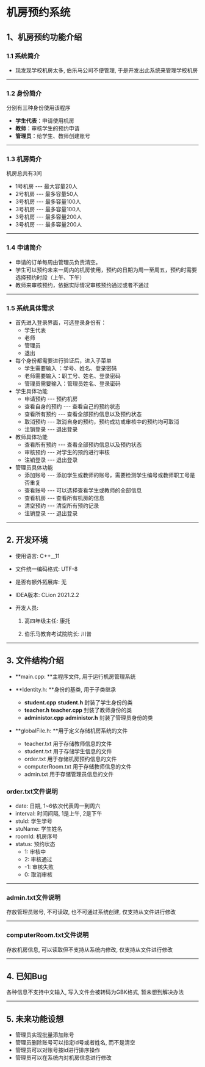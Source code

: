 # 机房预约系统

## 1、机房预约功能介绍

### 1.1 系统简介

* 现发现学校机房太多, 伯乐马公司不便管理, 于是开发出此系统来管理学校机房

****

### 1.2 身份简介

分别有三种身份使用该程序

* **学生代表**：申请使用机房
* **教师**：审核学生的预约申请
* **管理员**：给学生、教师创建账号

****

### 1.3 机房简介

机房总共有3间

* 1号机房   --- 最大容量20人
* 2号机房   --- 最多容量50人
* 3号机房   --- 最多容量100人
* 3号机房   --- 最多容量100人
* 3号机房   --- 最多容量200人
* 3号机房   --- 最多容量200人

****

### 1.4 申请简介

* 申请的订单每周由管理员负责清空。
* 学生可以预约未来一周内的机房使用，预约的日期为周一至周五，预约时需要选择预约时段（上午、下午）
* 教师来审核预约，依据实际情况审核预约通过或者不通过

****

### 1.5 系统具体需求

* 首先进入登录界面，可选登录身份有：
  * 学生代表
  * 老师
  * 管理员
  * 退出
* 每个身份都需要进行验证后，进入子菜单
  * 学生需要输入 ：学号、姓名、登录密码
  * 老师需要输入：职工号、姓名、登录密码
  * 管理员需要输入：管理员姓名、登录密码
* 学生具体功能
  * 申请预约    ---   预约机房
  * 查看自身的预约    ---  查看自己的预约状态
  * 查看所有预约   ---   查看全部预约信息以及预约状态
  * 取消预约    ---   取消自身的预约，预约成功或审核中的预约均可取消
  * 注销登录    ---   退出登录
* 教师具体功能
  * 查看所有预约   ---   查看全部预约信息以及预约状态
  * 审核预约    ---   对学生的预约进行审核
  * 注销登录    ---   退出登录
* 管理员具体功能
  * 添加账号    ---   添加学生或教师的账号，需要检测学生编号或教师职工号是否重复
  * 查看账号    ---   可以选择查看学生或教师的全部信息
  * 查看机房    ---   查看所有机房的信息
  * 清空预约    ---   清空所有预约记录
  * 注销登录    ---   退出登录

****

## 2. 开发环境

* 使用语言: C++__11

* 文件统一编码格式: UTF-8 

* 是否有额外拓展库: 无

* IDEA版本: CLion 2021.2.2

* 开发人员: 

  1. 高四年级主任: 康托

  2. 伯乐马教育考试院院长: 川普



****

## 3. 文件结构介绍

* **main.cpp: **主程序文件, 用于运行机房管理系统
* **Identity.h: **身份的基类, 用于子类继承
  * **student.cpp**
    **student.h** 封装了学生身份的类
  * **teacher.h**
    **teacher.cpp** 封装了教师身份的类
  * **administor.cpp**
    **administor.h** 封装了管理员身份的类

* **globalFile.h: **用于定义存储机房系统的文件
  * teacher.txt  用于存储教师信息的文件
  * student.txt 用于存储学生信息的文件
  * order.txt 用于存储机房预约信息的文件
  * computerRoom.txt 用于存储教师信息的文件
  * admin.txt 用于存储管理员信息的文件



### order.txt文件说明

* date: 日期, 1~6依次代表周一到周六
* interval: 时间间隔, 1是上午, 2是下午
* stuId: 学生学号
* stuName: 学生姓名
* roomId: 机房序号
* status: 预约状态
  * 1: 审核中
  * 2: 审核通过
  * -1: 审核失败
  * 0: 取消审核

****

### admin.txt文件说明

存放管理员账号, 不可读取, 也不可通过系统创建, 仅支持从文件进行修改

****

### computerRoom.txt文件说明

存放机房信息, 可以读取但不支持从系统内修改, 仅支持从文件进行修改

****

## 4. 已知Bug

各种信息不支持中文输入, 写入文件会被转码为GBK格式, 暂未想到解决办法

****

## 5. 未来功能设想

* 管理员实现批量添加账号
* 管理员删除账号可以指定id号或者姓名, 而不是清空
* 管理员可以对账号按id进行排序操作
* 管理员可以在系统内对机房信息进行修改